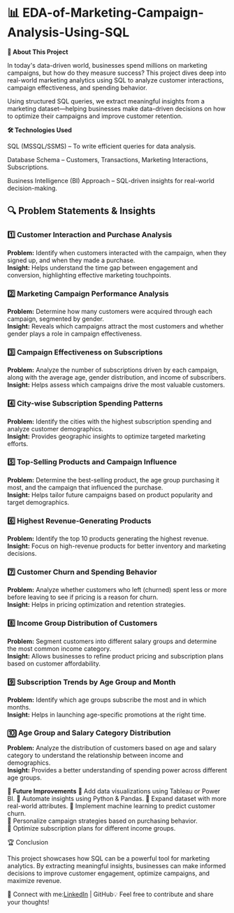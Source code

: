 # 📊 EDA-of-Marketing-Campaign-Analysis-Using-SQL

**🚀 About This Project**

In today's data-driven world, businesses spend millions on marketing campaigns, but how do they measure success? This project dives deep into real-world marketing analytics using SQL to analyze customer interactions, campaign effectiveness, and spending behavior.

Using structured SQL queries, we extract meaningful insights from a marketing dataset—helping businesses make data-driven decisions on how to optimize their campaigns and improve customer retention.

**🛠️ Technologies Used**

SQL (MSSQL/SSMS) – To write efficient queries for data analysis.

Database Schema – Customers, Transactions, Marketing Interactions, Subscriptions.

Business Intelligence (BI) Approach – SQL-driven insights for real-world decision-making.

## 🔍 **Problem Statements & Insights**  

### 1️⃣ **Customer Interaction and Purchase Analysis**  
**Problem:** Identify when customers interacted with the campaign, when they signed up, and when they made a purchase.  
**Insight:** Helps understand the time gap between engagement and conversion, highlighting effective marketing touchpoints.  

### 2️⃣ **Marketing Campaign Performance Analysis**  
**Problem:** Determine how many customers were acquired through each campaign, segmented by gender.  
**Insight:** Reveals which campaigns attract the most customers and whether gender plays a role in campaign effectiveness.  

### 3️⃣ **Campaign Effectiveness on Subscriptions**  
**Problem:** Analyze the number of subscriptions driven by each campaign, along with the average age, gender distribution, and income of subscribers.  
**Insight:** Helps assess which campaigns drive the most valuable customers.  

### 4️⃣ **City-wise Subscription Spending Patterns**  
**Problem:** Identify the cities with the highest subscription spending and analyze customer demographics.  
**Insight:** Provides geographic insights to optimize targeted marketing efforts.  

### 5️⃣ **Top-Selling Products and Campaign Influence**  
**Problem:** Determine the best-selling product, the age group purchasing it most, and the campaign that influenced the purchase.  
**Insight:** Helps tailor future campaigns based on product popularity and target demographics.  

### 6️⃣ **Highest Revenue-Generating Products**  
**Problem:** Identify the top 10 products generating the highest revenue.  
**Insight:** Focus on high-revenue products for better inventory and marketing decisions.  

### 7️⃣ **Customer Churn and Spending Behavior**  
**Problem:** Analyze whether customers who left (churned) spent less or more before leaving to see if pricing is a reason for churn.  
**Insight:** Helps in pricing optimization and retention strategies.  

### 8️⃣ **Income Group Distribution of Customers**  
**Problem:** Segment customers into different salary groups and determine the most common income category.  
**Insight:** Allows businesses to refine product pricing and subscription plans based on customer affordability.  

### 9️⃣ **Subscription Trends by Age Group and Month**  
**Problem:** Identify which age groups subscribe the most and in which months.  
**Insight:** Helps in launching age-specific promotions at the right time.  

### 🔟 **Age Group and Salary Category Distribution**  
**Problem:** Analyze the distribution of customers based on age and salary category to understand the relationship between income and demographics.  
**Insight:** Provides a better understanding of spending power across different age groups.  

**📢 Future Improvements**
🔹 Add data visualizations using Tableau or Power BI.
🔹 Automate insights using Python & Pandas.
🔹 Expand dataset with more real-world attributes.
🔹 Implement machine learning to predict customer churn.  
🔹 Personalize campaign strategies based on purchasing behavior.  
🔹 Optimize subscription plans for different income groups.  

🏆 Conclusion

This project showcases how SQL can be a powerful tool for marketing analytics. By extracting meaningful insights, businesses can make informed decisions to improve customer engagement, optimize campaigns, and maximize revenue.

🔗 Connect with me:[LinkedIn](https://www.linkedin.com/in/ahsanpervez/) | GitHub💡 Feel free to contribute and share your thoughts!
